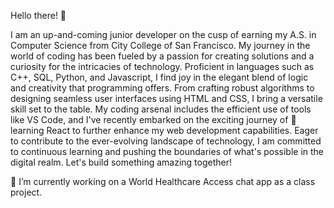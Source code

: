 Hello there! 👋

  I am an up-and-coming junior developer on the cusp of earning my A.S. in Computer Science from City College of San Francisco. 
  My journey in the world of coding has been fueled by a passion for creating solutions and a curiosity for the intricacies of technology. 
  Proficient in languages such as C++, SQL, Python, and Javascript, I find joy in the elegant blend of logic and creativity that programming offers.
  From crafting robust algorithms to designing seamless user interfaces using HTML and CSS, I bring a versatile skill set to the table.
  My coding arsenal includes the efficient use of tools like VS Code, and I've recently embarked on the exciting journey of 🌱 learning React
  to further enhance my web development capabilities. Eager to contribute to the ever-evolving landscape of technology, I am committed to continuous learning
  and pushing the boundaries of what's possible in the digital realm. Let's build something amazing together!

  🔭 I’m currently working on a World Healthcare Access chat app as a class project.
